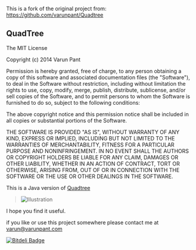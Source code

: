 This is a fork of the original project from: https://github.com/varunpant/Quadtree

QuadTree 
---------------
The MIT License

Copyright (c) 2014 Varun Pant

Permission is hereby granted, free of charge, to any person obtaining a copy
of this software and associated documentation files (the "Software"), to deal
in the Software without restriction, including without limitation the rights
to use, copy, modify, merge, publish, distribute, sublicense, and/or sell
copies of the Software, and to permit persons to whom the Software is
furnished to do so, subject to the following conditions:

The above copyright notice and this permission notice shall be included in
all copies or substantial portions of the Software.

THE SOFTWARE IS PROVIDED "AS IS", WITHOUT WARRANTY OF ANY KIND, EXPRESS OR
IMPLIED, INCLUDING BUT NOT LIMITED TO THE WARRANTIES OF MERCHANTABILITY,
FITNESS FOR A PARTICULAR PURPOSE AND NONINFRINGEMENT. IN NO EVENT SHALL THE
AUTHORS OR COPYRIGHT HOLDERS BE LIABLE FOR ANY CLAIM, DAMAGES OR OTHER
LIABILITY, WHETHER IN AN ACTION OF CONTRACT, TORT OR OTHERWISE, ARISING FROM,
OUT OF OR IN CONNECTION WITH THE SOFTWARE OR THE USE OR OTHER DEALINGS IN
THE SOFTWARE.

This is a Java version of [Quadtree](http://en.wikipedia.org/wiki/Quadtree)
  
 
>![Illustration](http://upload.wikimedia.org/wikipedia/commons/8/8b/Point_quadtree.svg "This image is for Illustration only")
 
I hope you find it useful.

if you like or use this project somewhere please contact me at
varun@varunpant.com



[![Bitdeli Badge](https://d2weczhvl823v0.cloudfront.net/varunpant/quadtree/trend.png)](https://bitdeli.com/free "Bitdeli Badge")

